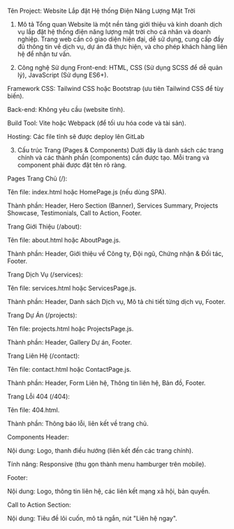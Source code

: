 Tên Project: Website Lắp đặt Hệ thống Điện Năng Lượng Mặt Trời
1. Mô tả Tổng quan
Website là một nền tảng giới thiệu và kinh doanh dịch vụ lắp đặt hệ thống điện năng lượng mặt trời cho cá nhân và doanh nghiệp. Trang web cần có giao diện hiện đại, dễ sử dụng, cung cấp đầy đủ thông tin về dịch vụ, dự án đã thực hiện, và cho phép khách hàng liên hệ để nhận tư vấn.

2. Công nghệ Sử dụng
Front-end: HTML, CSS (Sử dụng SCSS để dễ quản lý), JavaScript (Sử dụng ES6+).

Framework CSS: Tailwind CSS hoặc Bootstrap (ưu tiên Tailwind CSS để tùy biến).

Back-end: Không yêu cầu (website tĩnh).

Build Tool: Vite hoặc Webpack (để tối ưu hóa code và tài sản).

Hosting: Các file tĩnh sẽ được deploy lên GitLab

3. Cấu trúc Trang (Pages & Components)
Dưới đây là danh sách các trang chính và các thành phần (components) cần được tạo. Mỗi trang và component phải được đặt tên rõ ràng.

Pages
Trang Chủ (/):

Tên file: index.html hoặc HomePage.js (nếu dùng SPA).

Thành phần: Header, Hero Section (Banner), Services Summary, Projects Showcase, Testimonials, Call to Action, Footer.

Trang Giới Thiệu (/about):

Tên file: about.html hoặc AboutPage.js.

Thành phần: Header, Giới thiệu về Công ty, Đội ngũ, Chứng nhận & Đối tác, Footer.

Trang Dịch Vụ (/services):

Tên file: services.html hoặc ServicesPage.js.

Thành phần: Header, Danh sách Dịch vụ, Mô tả chi tiết từng dịch vụ, Footer.

Trang Dự Án (/projects):

Tên file: projects.html hoặc ProjectsPage.js.

Thành phần: Header, Gallery Dự án, Footer.

Trang Liên Hệ (/contact):

Tên file: contact.html hoặc ContactPage.js.

Thành phần: Header, Form Liên hệ, Thông tin liên hệ, Bản đồ, Footer.

Trang Lỗi 404 (/404):

Tên file: 404.html.

Thành phần: Thông báo lỗi, liên kết về trang chủ.

Components
Header:

Nội dung: Logo, thanh điều hướng (liên kết đến các trang chính).

Tính năng: Responsive (thu gọn thành menu hamburger trên mobile).

Footer:

Nội dung: Logo, thông tin liên hệ, các liên kết mạng xã hội, bản quyền.

Call to Action Section:

Nội dung: Tiêu đề lôi cuốn, mô tả ngắn, nút "Liên hệ ngay".